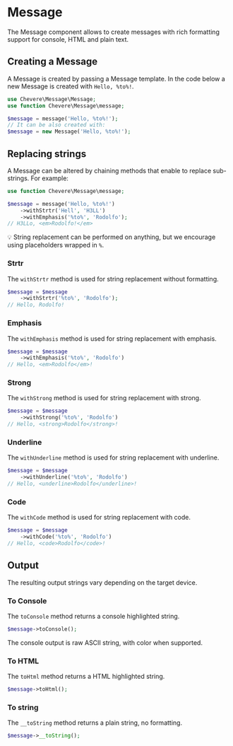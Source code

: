 # Message

The Message component allows to create messages with rich formatting support for console, HTML and plain text.

## Creating a Message

A Message is created by passing a Message template. In the code below a new Message is created with `Hello, %to%!`.

```php
use Chevere\Message\Message;
use function Chevere\Message\message;

$message = message('Hello, %to%!');
// It can be also created with:
$message = new Message('Hello, %to%!');
```

## Replacing strings

A Message can be altered by chaining methods that enable to replace sub-strings. For example:

```php
use function Chevere\Message\message;

$message = message('Hello, %to%!')
    ->withStrtr('Hell', 'H3LL')
    ->withEmphasis('%to%', 'Rodolfo');
// H3LLo, <em>Rodolfo!</em>
```

💡 String replacement can be performed on anything, but we encourage using placeholders wrapped in `%`.

### Strtr

The `withStrtr` method is used for string replacement without formatting.

```php
$message = $message
    ->withStrtr('%to%', 'Rodolfo');
// Hello, Rodolfo!
```

### Emphasis

The `withEmphasis` method is used for string replacement with emphasis.

```php
$message = $message
    ->withEmphasis('%to%', 'Rodolfo')
// Hello, <em>Rodolfo</em>!
```

### Strong

The `withStrong` method is used for string replacement with strong.

```php
$message = $message
    ->withStrong('%to%', 'Rodolfo')
// Hello, <strong>Rodolfo</strong>!
```

### Underline

The `withUnderline` method is used for string replacement with underline.

```php
$message = $message
    ->withUnderline('%to%', 'Rodolfo')
// Hello, <underline>Rodolfo</underline>!
```

### Code

The `withCode` method is used for string replacement with code.

```php
$message = $message
    ->withCode('%to%', 'Rodolfo')
// Hello, <code>Rodolfo</code>!
```

## Output

The resulting output strings vary depending on the target device.

### To Console

The `toConsole` method returns a console highlighted string.

```php
$message->toConsole();
```

The console output is raw ASCII string, with color when supported.

### To HTML

The `toHtml` method returns a HTML highlighted string.

```php
$message->toHtml();
```

### To string

The `__toString` method returns a plain string, no formatting.

```php
$message->__toString();
```
